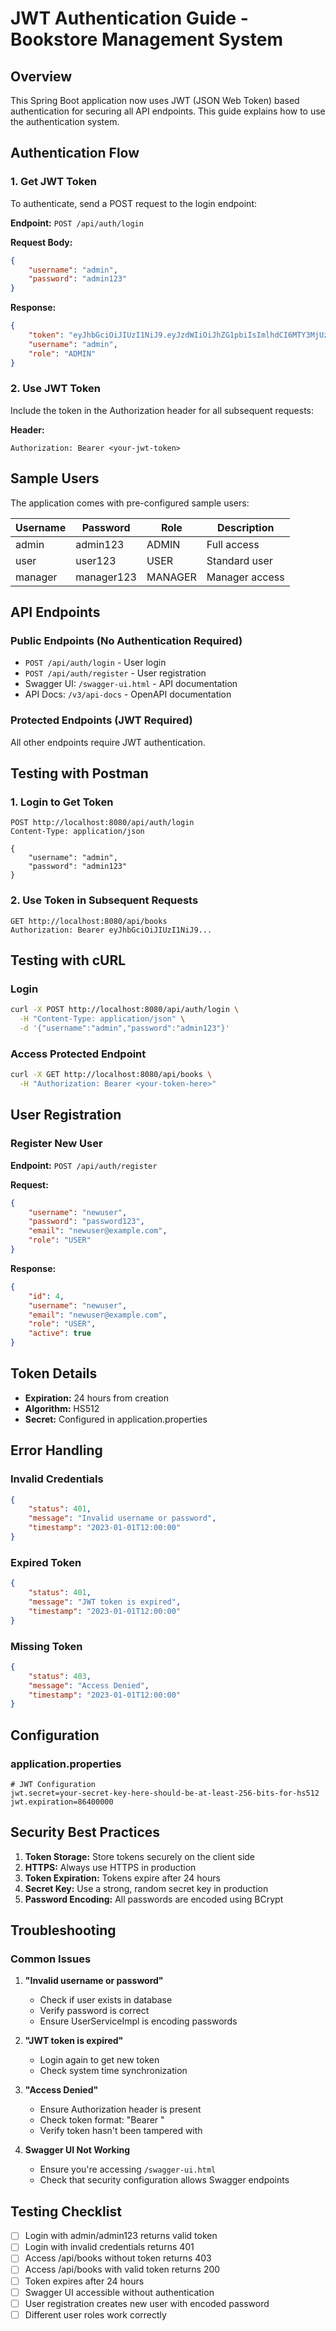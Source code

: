 # JWT Authentication Guide - Bookstore Management System

## Overview
This Spring Boot application now uses JWT (JSON Web Token) based authentication for securing all API endpoints. This guide explains how to use the authentication system.

## Authentication Flow

### 1. Get JWT Token
To authenticate, send a POST request to the login endpoint:

**Endpoint:** `POST /api/auth/login`

**Request Body:**
```json
{
    "username": "admin",
    "password": "admin123"
}
```

**Response:**
```json
{
    "token": "eyJhbGciOiJIUzI1NiJ9.eyJzdWIiOiJhZG1pbiIsImlhdCI6MTY3MjUzNDQwMCwiZXhwIjoxNjcyNjIwODAwfQ.abc123...",
    "username": "admin",
    "role": "ADMIN"
}
```

### 2. Use JWT Token
Include the token in the Authorization header for all subsequent requests:

**Header:**
```
Authorization: Bearer <your-jwt-token>
```

## Sample Users
The application comes with pre-configured sample users:

| Username | Password | Role   | Description |
|----------|----------|--------|-------------|
| admin    | admin123 | ADMIN  | Full access |
| user     | user123  | USER   | Standard user |
| manager  | manager123 | MANAGER | Manager access |

## API Endpoints

### Public Endpoints (No Authentication Required)
- `POST /api/auth/login` - User login
- `POST /api/auth/register` - User registration
- Swagger UI: `/swagger-ui.html` - API documentation
- API Docs: `/v3/api-docs` - OpenAPI documentation

### Protected Endpoints (JWT Required)
All other endpoints require JWT authentication.

## Testing with Postman

### 1. Login to Get Token
```
POST http://localhost:8080/api/auth/login
Content-Type: application/json

{
    "username": "admin",
    "password": "admin123"
}
```

### 2. Use Token in Subsequent Requests
```
GET http://localhost:8080/api/books
Authorization: Bearer eyJhbGciOiJIUzI1NiJ9...
```

## Testing with cURL

### Login
```bash
curl -X POST http://localhost:8080/api/auth/login \
  -H "Content-Type: application/json" \
  -d '{"username":"admin","password":"admin123"}'
```

### Access Protected Endpoint
```bash
curl -X GET http://localhost:8080/api/books \
  -H "Authorization: Bearer <your-token-here>"
```

## User Registration

### Register New User
**Endpoint:** `POST /api/auth/register`

**Request:**
```json
{
    "username": "newuser",
    "password": "password123",
    "email": "newuser@example.com",
    "role": "USER"
}
```

**Response:**
```json
{
    "id": 4,
    "username": "newuser",
    "email": "newuser@example.com",
    "role": "USER",
    "active": true
}
```

## Token Details
- **Expiration:** 24 hours from creation
- **Algorithm:** HS512
- **Secret:** Configured in application.properties

## Error Handling

### Invalid Credentials
```json
{
    "status": 401,
    "message": "Invalid username or password",
    "timestamp": "2023-01-01T12:00:00"
}
```

### Expired Token
```json
{
    "status": 401,
    "message": "JWT token is expired",
    "timestamp": "2023-01-01T12:00:00"
}
```

### Missing Token
```json
{
    "status": 403,
    "message": "Access Denied",
    "timestamp": "2023-01-01T12:00:00"
}
```

## Configuration

### application.properties
```properties
# JWT Configuration
jwt.secret=your-secret-key-here-should-be-at-least-256-bits-for-hs512
jwt.expiration=86400000
```

## Security Best Practices

1. **Token Storage:** Store tokens securely on the client side
2. **HTTPS:** Always use HTTPS in production
3. **Token Expiration:** Tokens expire after 24 hours
4. **Secret Key:** Use a strong, random secret key in production
5. **Password Encoding:** All passwords are encoded using BCrypt

## Troubleshooting

### Common Issues

1. **"Invalid username or password"**
   - Check if user exists in database
   - Verify password is correct
   - Ensure UserServiceImpl is encoding passwords

2. **"JWT token is expired"**
   - Login again to get new token
   - Check system time synchronization

3. **"Access Denied"**
   - Ensure Authorization header is present
   - Check token format: "Bearer <token>"
   - Verify token hasn't been tampered with

4. **Swagger UI Not Working**
   - Ensure you're accessing `/swagger-ui.html`
   - Check that security configuration allows Swagger endpoints

## Testing Checklist

- [ ] Login with admin/admin123 returns valid token
- [ ] Login with invalid credentials returns 401
- [ ] Access /api/books without token returns 403
- [ ] Access /api/books with valid token returns 200
- [ ] Token expires after 24 hours
- [ ] Swagger UI accessible without authentication
- [ ] User registration creates new user with encoded password
- [ ] Different user roles work correctly